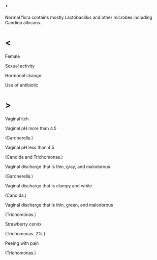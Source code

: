 # .

Normal flora contains mostly Lactobacillus and other microbes including Candida albicans.

# <

Female

Sexual activity

Hormonal change

Use of antibiotic

# >

Vaginal itch

Vaginal pH more than 4.5

(Gardnerella.)

Vaginal pH less than 4.5

(Candida and Trichomonas.)

Vaginal discharge that is thin, gray, and malodorous

(Gardnerella.)

Vaginal discharge that is clumpy and white

(Candida.)

Vaginal discharge that is thin, green, and malodorous

(Trichomonas.)

Strawberry cervix

(Trichomonas. 2%.)

Peeing with pain

(Trichomonas.)
